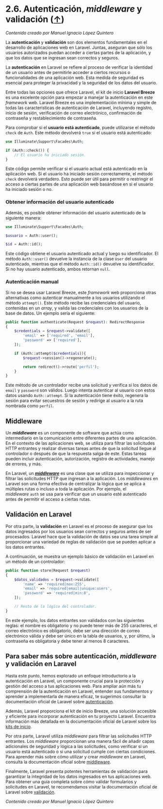 # 2.6. Autenticación, _middleware_ y validación ([↑](README.md))

_Contenido creado por Manuel Ignacio López Quintero_

La **autenticación** y **validación** son dos elementos fundamentales en el desarrollo de aplicaciones web en Laravel. Juntas, aseguran que sólo los usuarios autorizados puedan acceder a ciertas partes de la aplicación, y que los datos que se ingresan sean correctos y seguros.

La **autenticación** en Laravel se refiere al proceso de verificar la identidad de un usuario antes de permitirle acceder a ciertos recursos o funcionalidades de una aplicación web. Esta medida de seguridad es esencial para proteger la privacidad y la seguridad de los datos del usuario.

Entre todas las opciones que ofrece Laravel, el kit de inicio **Laravel Breeze** es una excelente opción para empezar a manejar la autenticación en este *framework* web. Laravel Breeze es una implementación mínima y simple de todas las características de autenticación de Laravel, incluyendo registro, inicio de sesión, verificación de correo electrónico, confirmación de contraseña y restablecimiento de contraseña.

Para comprobar si el **usuario está autenticado**, puede utilizarse el método `check` de `Auth`. Este método devolverá `true` si el usuario está autenticado:

```php
use Illuminate\Support\Facades\Auth;

if (Auth::check()) {
    // El usuario ha iniciado sesión.
}
```

Este código permite verificar si el usuario actual está autenticado en la aplicación web. Si el usuario ha iniciado sesión correctamente, el método `check` devolverá verdadero. Esto puede ser útil para permitir o restringir el acceso a ciertas partes de una aplicación web basándose en si el usuario ha iniciado sesión o no.

### Obtener información del usuario autenticado

Además, es posible obtener información del usuario autenticado de la siguiente manera:

```php
use Illuminate\Support\Facades\Auth;

$usuario = Auth::user();

$id = Auth::id();
```

Este código obtiene el usuario autenticado actual y luego su identificador. El método `Auth::user()` devuelve la instancia de la clase `User` del usuario autenticado, mientras que el método `Auth::id()` devuelve su identificador. Si no hay usuario autenticado, ambos retornan `null`.

### Autenticación manual

Si no se desea usar Laravel Breeze, este *framework* web proporciona otras alternativas como autenticar manualmente a los usuarios utilizando el método `attempt()`. Este método recibe las credenciales del usuario, contenidas en un *array*, y valida las credenciales con los usuarios de la base de datos. Un ejemplo sería el siguiente:

```php
public function authenticate(Request $request): RedirectResponse
{
    $credentials = $request->validate([
        'email' => ['required', 'email'],
        'password' => ['required'],
    ]);

    if (Auth::attempt($credentials)){
        $request->session()->regenerate();

        return redirect()->route('perfil');
    }
}
```

Este método de un controlador recibe una solicitud y verifica si los datos de `email` y `password` son válidos. Luego intenta autenticar al usuario con estos datos usando `Auth::attempt`. Si la autenticación tiene éxito, regenera la sesión para evitar secuestros de sesión y redirige al usuario a la ruta nombrada como `perfil`.

## Middleware

Un **_middleware_** es un componente de software que actúa como intermediario en la comunicación entre diferentes partes de una aplicación. En el contexto de las aplicaciones web, se utiliza para filtrar las solicitudes HTTP entrantes y realizar diversas tareas antes de que la solicitud llegue al controlador o después de que la respuesta salga de este. Estas tareas pueden incluir autenticación, autorización, registro de actividades, manejo de errores, y más.

En Laravel, un **[_middleware_](https://laravel.com/docs/middleware)** es una clase que se utiliza para inspeccionar y filtrar las solicitudes HTTP que ingresan a la aplicación. Los _middlewares_ en Laravel son una forma efectiva de centralizar la lógica que se aplica a múltiples rutas o incluso a toda la aplicación. Por ejemplo, el _middleware_ `auth` se usa para verificar que un usuario esté autenticado antes de permitir el acceso a ciertas rutas.

## Validación en Laravel

Por otra parte, la **validación** en Laravel es el proceso de asegurar que los datos ingresados por los usuarios sean correctos y seguros antes de ser procesados. Laravel hace que la validación de datos sea una tarea simple al proporcionar una variedad de reglas de validación que se pueden aplicar a los datos entrantes.

A continuación, se muestra un ejemplo básico de validación en Laravel en un método de un controlador:

```php
public function store(Request $request)
{
    $datos_validados = $request->validate([
        'name' => 'required|max:255',
        'email' => 'required|email|unique:users',
        'password' => 'required|min:8',
    ]);

    // Resto de la lógica del controlador.
}
```


En este ejemplo, los datos entrantes son validados con las siguientes reglas: el nombre es obligatorio y no puede tener más de 255 caracteres, el correo electrónico es obligatorio, debe ser una dirección de correo electrónico válida y debe ser único en la tabla de usuarios, y, por último, la contraseña es obligatoria y debe tener al menos 8 caracteres.

## Para saber más sobre autenticación, _middleware_ y validación en Laravel

Hasta este punto, hemos explorado un enfoque introductorio a la autenticación en Laravel, un componente crucial para la protección y gestión del acceso a tus aplicaciones web. Para ampliar aún más tu comprensión de la autenticación en Laravel, entender sus fundamentos y aprender a implementarla de manera eficaz, te sugerimos consultar la documentación oficial de Laravel sobre [autenticación](https://laravel.com/docs/authentication).

Además, Laravel proporciona el kit de inicio Breeze, una solución accesible y eficiente para incorporar autenticación en tu proyecto Laravel. Encuentra información más detallada en la documentación oficial de Laravel sobre los [kits de inicio](https://laravel.com/docs/starter-kits).

Por otra parte, Laravel utiliza _middleware_ para filtrar las solicitudes HTTP entrantes. Los _middleware_ proporcionan una manera fácil de añadir capas adicionales de seguridad y lógica a las solicitudes, como verificar si un usuario está autenticado o si una solicitud cumple con ciertas condiciones. Para aprender más sobre cómo utilizar y crear _middleware_ en Laravel, consulta la documentación oficial sobre [middleware](https://laravel.com/docs/12.x/middleware).

Finalmente, Laravel presenta potentes herramientas de validación para garantizar la integridad de los datos ingresados en tus aplicaciones web. Para obtener una guía completa sobre cómo validar formularios y solicitudes en Laravel, te recomendamos visitar la documentación oficial de Laravel sobre [validación](https://laravel.com/docs/validation).

_Contenido creado por Manuel Ignacio López Quintero_

